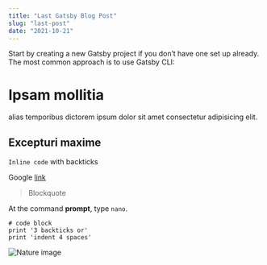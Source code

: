 ```yaml
---
title: "Last Gatsby Blog Post"
slug: "last-post"
date: "2021-10-21"
---
```

Start by creating a new Gatsby project if you don’t have one set up already. The most common approach is to use Gatsby CLI:

# Ipsam mollitia

alias temporibus dictorem ipsum dolor sit amet consectetur adipisicing elit. 

## Excepturi maxime 

`Inline code` with backticks

Google [link](https://www.google.com)

> Blockquote

At the command **prompt**, type `nano`.

```
# code block
print '3 backticks or'
print 'indent 4 spaces'
```

![Nature image](/nature-g07f7ebe48_1920.jpg)